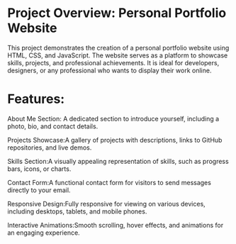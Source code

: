 # Project Overview: Personal Portfolio Website
This project demonstrates the creation of a personal portfolio website using HTML, CSS, and JavaScript. The website serves as a platform to showcase skills, projects, and professional achievements. It is ideal for developers, designers, or any professional who wants to display their work online.

# Features:
About Me Section: A dedicated section to introduce yourself, including a photo, bio, and contact details.

Projects Showcase:A gallery of projects with descriptions, links to GitHub repositories, and live demos.

Skills Section:A visually appealing representation of skills, such as progress bars, icons, or charts.

Contact Form:A functional contact form for visitors to send messages directly to your email.

Responsive Design:Fully responsive for viewing on various devices, including desktops, tablets, and mobile phones.

Interactive Animations:Smooth scrolling, hover effects, and animations for an engaging experience.
